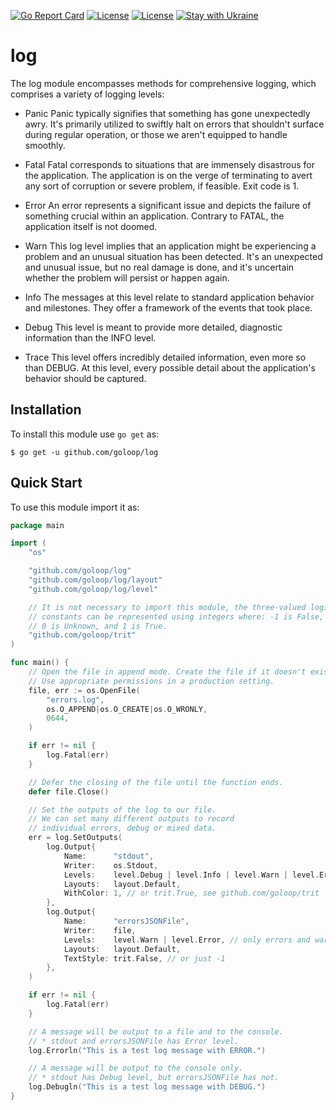 [![Go Report Card](https://goreportcard.com/badge/github.com/goloop/log)](https://goreportcard.com/report/github.com/goloop/log) [![License](https://img.shields.io/badge/license-MIT-brightgreen)](https://github.com/goloop/log/blob/master/LICENSE) [![License](https://img.shields.io/badge/godoc-YES-green)](https://godoc.org/github.com/goloop/log) [![Stay with Ukraine](https://img.shields.io/static/v1?label=Stay%20with&message=Ukraine%20♥&color=ffD700&labelColor=0057B8&style=flat)](https://u24.gov.ua/)


# log

The log module encompasses methods for comprehensive logging, which comprises a variety of logging levels:

- Panic
  Panic typically signifies that something has gone unexpectedly awry. It's primarily utilized to swiftly halt on errors that shouldn't surface during regular operation, or those we aren't equipped to handle smoothly.

- Fatal
  Fatal corresponds to situations that are immensely disastrous for the application. The application is on the verge of terminating to avert any sort of corruption or severe problem, if feasible. Exit code is 1.

- Error
  An error represents a significant issue and depicts the failure of something crucial within an application. Contrary to FATAL, the application itself is not doomed.

- Warn
  This log level implies that an application might be experiencing a problem and an unusual situation has been detected. It's an unexpected and unusual issue, but no real damage is done, and it's uncertain whether the problem will persist or happen again.

- Info
  The messages at this level relate to standard application behavior and milestones. They offer a framework of the events that took place.

- Debug
  This level is meant to provide more detailed, diagnostic information than the INFO level.

- Trace
  This level offers incredibly detailed information, even more so than DEBUG. At this level, every possible detail about the application's behavior should be captured.

## Installation

To install this module use `go get` as:

```
$ go get -u github.com/goloop/log
```

## Quick Start

To use this module import it as:

```go
package main

import (
	"os"

	"github.com/goloop/log"
	"github.com/goloop/log/layout"
	"github.com/goloop/log/level"

	// It is not necessary to import this module, the three-valued logic
	// constants can be represented using integers where: -1 is False,
	// 0 is Unknown, and 1 is True.
	"github.com/goloop/trit"
)

func main() {
	// Open the file in append mode. Create the file if it doesn't exist.
	// Use appropriate permissions in a production setting.
	file, err := os.OpenFile(
		"errors.log",
		os.O_APPEND|os.O_CREATE|os.O_WRONLY,
		0644,
	)

	if err != nil {
		log.Fatal(err)
	}

	// Defer the closing of the file until the function ends.
	defer file.Close()

	// Set the outputs of the log to our file.
	// We can set many different outputs to record
	// individual errors, debug or mixed data.
	err = log.SetOutputs(
		log.Output{
			Name:      "stdout",
			Writer:    os.Stdout,
			Levels:    level.Debug | level.Info | level.Warn | level.Error,
			Layouts:   layout.Default,
			WithColor: 1, // or trit.True, see github.com/goloop/trit
		},
		log.Output{
			Name:      "errorsJSONFile",
			Writer:    file,
			Levels:    level.Warn | level.Error, // only errors and warnings
			Layouts:   layout.Default,
			TextStyle: trit.False, // or just -1
		},
	)

	if err != nil {
		log.Fatal(err)
	}

	// A message will be output to a file and to the console.
	// * stdout and errorsJSONFile has Error level.
	log.Errorln("This is a test log message with ERROR.")

	// A message will be output to the console only.
	// * stdout has Debug level, but errorsJSONFile has not.
	log.Debugln("This is a test log message with DEBUG.")
}
```

